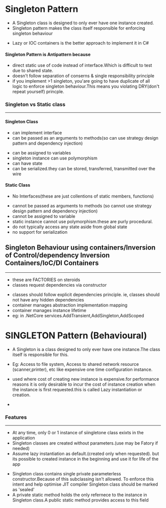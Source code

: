 ﻿# Singleton Pattern

- A Singleton class is designed to only ever have one instance created.
- Singleton pattern makes the class itself responsible for enforcing singleton behaviour

* Lazy<T> or IOC containers is the better approach to implement it in C#

#### Singleton Pattern is Antipattern because

- direct static use of code instead of interface.Which is difficult to test due to shared state.
- doesn't follow separation of conserns & single responsibility principle
- if you implement >1 singleton, you'are going to have duplicate of all logic to enforce singleton behaviour.This means you violating DRY(don't repeat yourself) princple.

### Singleton vs Static class

---

#### Singleton Class

- can implement interface
- can be passed as an arguments to methods(so can use strategy design pattern and dependency injection)

* can be assigned to variables
* singleton instance can use polymorphism
* can have state
* can be serialized.they can be stored, transferred, transmitted over the wire

#### Static Class

- No Interfaces(these are just collentions of static members, functions)

* cannot be passed as arguments to methods (so cannot use strategy design pattern and dependency injection)
* cannot be assigned to variable
* static instance cannot use polymorphism.these are purly procedural.
* do not typically access any state aside from global state
* no support for serialization

## Singleton Behaviour using containers/Inversion of Control/dependency Inversion Containers/IoC/DI Containers

---

- these are FACTORIES on steroids
- classes request dependencies via constructor

* classes should follow explicit dependencies principle. ie, classes should not have any hidden dependencies
* container manages abstraction implementation mapping
* container manages instance lifetime
* eg: in .NetCore services.AddTransient,AddSingleton,AddScoped

# SINGLETON Pattern (Behavioural)

- A Singleton is a class designed to only ever have one instance.The class itself is responsible for this.

* Eg: Access to file system, Access to shared network resource (scanner,printer), etc like expensive one time configuration instance.

* used where cost of creating new instance is expensive.for performance reasons it is only desirable to incur the cost of instance creation when the instance is first requested.this is called Lazy instantiation or creation.

*

### Features

---

- At any time, only 0 or 1 instance of siingletone class exixts in the application
- Singleton classes are created without parameters.(use may be Fatory if needed)
- Assume lazy instantiation as default.(created only when requested). but its possible to created instance in the beginning and use it for life of the app

* Singleton class contains single private parameterless constructor.Because of this subclassing isn't allowed. To enforce this intent and help optimise JIT compiler Singleton class should be marked as 'sealed'
* A private static method holds the only refernece to the instance in Singleton class.A public static method provides access to this field
